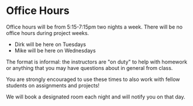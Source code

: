 # Office Hours

Office hours will be from 5:15-7:15pm two nights a week. There will be no office hours during project weeks.

- Dirk will be here on Tuesdays
- Mike will be here on Wednesdays

The format is informal: the instructors are "on duty" to help with homework or anything that you may have questions about in general from class.

You are strongly encouraged to use these times to also work with fellow students on assignments and projects!

We will book a designated room each night and will notify you on that day. 
